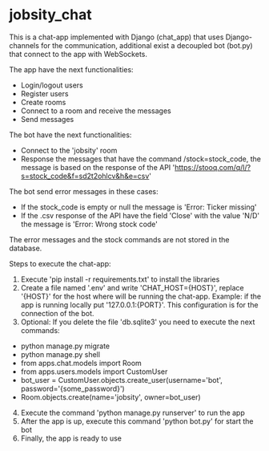 # jobsity_chat
This is a chat-app implemented with Django (chat_app) that uses Django-channels for the communication, 
additional exist a decoupled bot (bot.py) that connect to the app with WebSockets.

The app have the next functionalities:
- Login/logout users
- Register users
- Create rooms
- Connect to a room and receive the messages
- Send messages

The bot have the next functionalities:
- Connect to the 'jobsity' room
- Response the messages that have the command /stock=stock_code, the message is based on the response of 
the API 'https://stooq.com/q/l/?s=stock_code&f=sd2t2ohlcv&h&e=csv'

The bot send error messages in these cases:
- If the stock_code is empty or null the message is 'Error: Ticker missing'
- If the .csv response of the API have the field 'Close' with the value 'N/D' 
the message is 'Error: Wrong stock code'

The error messages and the stock commands are not stored in the database.

Steps to execute the chat-app:

1. Execute 'pip install -r requirements.txt' to install the libraries
2. Create a file named '.env' and write 'CHAT_HOST={HOST}', replace '{HOST}' for the host where
will be running the chat-app. Example: if the app is running locally put '127.0.0.1:{PORT}'. This configuration
is for the connection of the bot.
3. Optional: If you delete the file 'db.sqlite3' you need to execute the next commands:
- python manage.py migrate 
- python manage.py shell
- from apps.chat.models import Room
- from apps.users.models import CustomUser
- bot_user = CustomUser.objects.create_user(username='bot', password='{some_password}')
- Room.objects.create(name='jobsity', owner=bot_user)
4. Execute the command 'python manage.py runserver' to run the app
5. After the app is up, execute this command 'python bot.py' for start the bot
6. Finally, the app is ready to use
